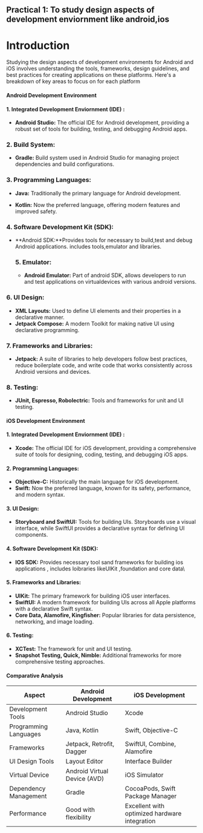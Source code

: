 ## Practical 1: To study design aspects of development enviornment like android,ios

# Introduction
Studying the design aspects of development environments for Android and iOS involves understanding the tools, frameworks, design guidelines, and best practices for creating applications on these platforms. Here's a breakdown of key areas to focus on for each platform

#### Android Development Environment
  #### 1. Integrated Development Enviornment (IDE) : 

- **Android Studio:** The official IDE for Android development, providing a robust set of tools for building, testing, and debugging Android apps.

### 2. Build System:
- **Gradle:** Build system used in Android Studio for managing project dependencies and build configurations.

 ### 3. Programming Languages:
- **Java:** Traditionally the primary language for Android development.

- **Kotlin:** Now the preferred language, offering modern features and improved safety.

### 4. Software Development Kit (SDK):
- **Android SDK:**Provides tools for necessary to build,test and debug Android applications. includes tools,emulator and libraries.

  ### 5. Emulator:
  - **Android Emulator:** Part of android SDK, allows developers to run and test applications on virtualdevices with various android versions.

 ### 6. UI Design:
- **XML Layouts:** Used to define UI elements and their properties in a declarative manner.
- **Jetpack Compose:** A modern Toolkit for making native UI using declarative programming.

 ### 7. Frameworks and Libraries:
- **Jetpack:** A suite of libraries to help developers follow best practices, reduce boilerplate code, and write code that works consistently across Android versions and devices.

 ### 8. Testing:
- **JUnit, Espresso, Robolectric:** Tools and frameworks for unit and UI testing.


#### iOS Development Environment
#### 1. Integrated Development Enviornment (IDE)  :

- **Xcode:** The official IDE for iOS development, providing a comprehensive suite of tools for designing, coding, testing, and debugging iOS apps.

#### 2. Programming Languages:

- **Objective-C:** Historically the main language for iOS development.
- **Swift:**  Now the preferred language, known for its safety, performance, and modern syntax.

#### 3. UI Design:

- **Storyboard and SwiftUI:** Tools for building UIs. Storyboards use a visual interface, while SwiftUI provides a declarative syntax for defining UI components.

#### 4. Software Development Kit (SDK):
- **IOS SDK:** Provides necessary tool sand frameworks for building ios applications , includes loibraries likeUIKit ,foundation and core data\
  
#### 5. Frameworks and Libraries:

- **UIKit:** The primary framework for building iOS user interfaces.
- **SwiftUI:** A modern framework for building UIs across all Apple platforms with a declarative Swift syntax.
- **Core Data, Alamofire, Kingfisher:** Popular libraries for data persistence, networking, and image loading.

#### 6. Testing:

- **XCTest:** The framework for unit and UI testing.
- **Snapshot Testing, Quick, Nimble:** Additional frameworks for more comprehensive testing approaches.

#### Comparative Analysis

| Aspect                 | Android Development                               | iOS Development                                    |
|------------------------|---------------------------------------------------|---------------------------------------------------|
| Development Tools  | Android Studio                                    | Xcode                                             |
| Programming Languages | Java, Kotlin                                   | Swift, Objective-C                                |
| Frameworks         | Jetpack, Retrofit, Dagger                         | SwiftUI, Combine, Alamofire                       |
| UI Design Tools    | Layout Editor                                     | Interface Builder                                 |
| Virtual Device     | Android Virtual Device (AVD)                      | iOS Simulator                                     |
| Dependency Management | Gradle                                         | CocoaPods, Swift Package Manager                  |
| Performance        | Good with flexibility                             | Excellent with optimized hardware integration     |
